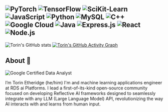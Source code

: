 
![PyTorch](https://img.shields.io/badge/PyTorch-EE4C2C?style=for-the-badge&logo=pytorch&logoColor=white)
![TensorFlow](https://img.shields.io/badge/TensorFlow-FF6F00?style=for-the-badge&logo=tensorflow&logoColor=white)
![SciKit-Learn](https://img.shields.io/badge/scikit--learn-F7931E?style=for-the-badge&logo=scikit-learn&logoColor=white)
![JavaScript](https://img.shields.io/badge/JavaScript-F7DF1E?style=for-the-badge&logo=javascript&logoColor=black)
![Python](https://img.shields.io/badge/Python-3776AB?style=for-the-badge&logo=python&logoColor=white)
![MySQL](https://img.shields.io/badge/MySQL-4479A1?style=for-the-badge&logo=mysql&logoColor=white)
![C++](https://img.shields.io/badge/C++-00599C?style=for-the-badge&logo=c%2B%2B&logoColor=white)
![Google Cloud](https://img.shields.io/badge/Google%20Cloud-4285F4?style=for-the-badge&logo=google-cloud&logoColor=white)
![Java](https://img.shields.io/badge/Java-007396?style=for-the-badge&logo=java&logoColor=white)
![Express.js](https://img.shields.io/badge/Express.js-000000?style=for-the-badge&logo=express&logoColor=white)
![React](https://img.shields.io/badge/React-20232A?style=for-the-badge&logo=react&logoColor=61DAFB)
![Node.js](https://img.shields.io/badge/Node.js-339933?style=for-the-badge&logo=nodedotjs&logoColor=white)
-----------

![Torin's GitHub stats](https://github-readme-stats.vercel.app/api?username=torinriley&show_icons=true&theme=transparent&card_width=1000&title_color=00bfff&icon_color=00bfff&text_color=ffffff&bg_color=00000000)
[![Torin's GitHub Activity Graph](https://github-readme-activity-graph.vercel.app/graph?username=torinriley&bg_color=00000000&color=ffffff&line=00bfff&point=00bfff&area=true&area_color=add8e6&hide_border=true)](https://github.com/ashutosh00710/github-readme-activity-graph)

## About 👋
![Google Certified Data Analyst](https://img.shields.io/badge/Google%20Certified%20Data%20Analyst-blue?style=flat&logo=google&logoColor=white&color=4285F4)

I’m Torin Etheridge (he/him) I'm and machine learning applications engineer at RDS ai Platforms. I lead a first-of-its-kind open-source community focused on developing Reflective AI frameworks designed to seamlessly integrate with any LLM (Large Language Model) API, revolutionizing the way AI interacts with and learns from human input.

